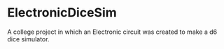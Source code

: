 # ElectronicDiceSim
A college project in which an Electronic circuit was created to make a d6 dice simulator.
